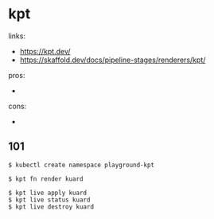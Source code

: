 # kpt

links:

- https://kpt.dev/
- https://skaffold.dev/docs/pipeline-stages/renderers/kpt/

pros:

-

cons:

-

## 101

```
$ kubectl create namespace playground-kpt

$ kpt fn render kuard

$ kpt live apply kuard
$ kpt live status kuard
$ kpt live destroy kuard
```
